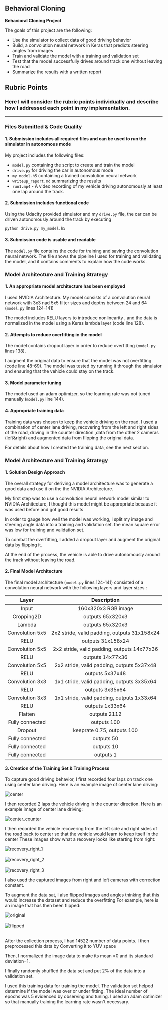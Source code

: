**Behavioral Cloning**
---

**Behavioral Cloning Project**

The goals of this project are the following:

* Use the simulator to collect data of good driving behavior
* Build, a convolution neural network in Keras that predicts steering angles from images
* Train and validate the model with a training and validation set
* Test that the model successfully drives around track one without leaving the road
* Summarize the results with a written report



## Rubric Points
### Here I will consider the [rubric points](https://review.udacity.com/#!/rubrics/432/view) individually and describe how I addressed each point in my implementation.

---
### Files Submitted & Code Quality

#### 1. Submission includes all required files and can be used to run the simulator in autonomous mode

My project includes the following files:
* `model.py` containing the script to create and train the model
* `drive.py` for driving the car in autonomous mode
* `my_model.h5` containing a trained convolution neural network
* `writeup_report.md`  summarizing the results
* `run1.mp4` - A video recording of my vehicle driving autonomously at least one lap around the track.

#### 2. Submission includes functional code
Using the Udacity provided simulator and my `drive.py` file, the car can be driven autonomously around the track by executing
```sh
python drive.py my_model.h5
```

#### 3. Submission code is usable and readable

The `model.py` file contains the code for training and saving the convolution neural network. The file shows the pipeline I used for training and validating the model, and it contains comments to explain how the code works.

### Model Architecture and Training Strategy

#### 1. An appropriate model architecture has been employed

I used NVIDIA Architecture.
My model consists of a convolution neural network with 3x3 nad 5x5 filter sizes and depths between 24 and 64 (`model.py` lines 124-141)

The model includes RELU layers to introduce nonlinearity , and the data is normalized in the model using a Keras lambda layer (code line 128).

#### 2. Attempts to reduce overfitting in the model
The model contains dropout layer in order to reduce overfitting (`model.py` lines 138).

I augment the original data to ensure that the model was not overfitting (code line 48-69). The model was tested by running it through the simulator and ensuring that the vehicle could stay on the track.

#### 3. Model parameter tuning

The model used an adam optimizer, so the learning rate was not tuned manually (`model.py` line 144).

#### 4. Appropriate training data

Training data was chosen to keep the vehicle driving on the road. I used a combination of center lane driving, recovering from the left and right sides of the road, driving in the counter direction ,data from the other 2 cameras (left\&right) and augmented data from flipping the original data.

For details about how I created the training data, see the next section.

### Model Architecture and Training Strategy

#### 1. Solution Design Approach

The overall strategy for deriving a model architecture was to generate a good data and use it on the the NVIDIA Architecture.

My first step was to use a convolution neural network model similar to NVIDIA Architecture, I thought this model might be appropriate because it was used before and got good results

In order to gauge how well the model was working, I split my image and steering angle data into a training and validation set. the mean square error was low for training and validation set.

To combat the overfitting, I added a dropout layer and augment the original data by flipping it.


At the end of the process, the vehicle is able to drive autonomously around the track without leaving the road.

#### 2. Final Model Architecture

The final model architecture (`model.py` lines 124-141) consisted of a convolution neural network with the following layers and layer sizes :


| Layer         		|     Description	        					|
|:---------------------:|:---------------------------------------------:|
| Input         		| 160x320x3 RGB image   							|
| Cropping2D    	| outputs 65x320x3 	|
| Lambda					|		  outputs 65x320x3										|
| Convolution 5x5     	| 2x2 stride, valid padding, outputs 31x158x24 	|
| RELU					|		  outputs 31x158x24										|
| Convolution 5x5     	| 2x2 stride, valid padding, outputs 14x77x36 	|
| RELU					|		  outputs 14x77x36										|
| Convolution 5x5     	| 2x2 stride, valid padding, outputs 5x37x48 	|
| RELU					|	  outputs 5x37x48											|
| Convolution 3x3     	| 1x1 stride, valid padding, outputs 3x35x64 	|
| RELU					|			outputs 3x35x64	|
| Convolution 3x3     	| 1x1 stride, valid padding, outputs 1x33x64 	|
| RELU					|		  outputs 1x33x64										|
| Flatten	      	|   outputs 2112 				|
| Fully connected		| outputs 100        									|
| Dropout		|keeprate 0.75, outputs 100        									|
| Fully connected		| outputs 50        									|
| Fully connected		| outputs 10        									|
| Fully connected		| outputs 1        									|




#### 3. Creation of the Training Set & Training Process

To capture good driving behavior, I first recorded four laps on track one using center lane driving. Here is an example image of center lane driving:

<img src="./writeup_images/1.jpg" alt="center" >

I then recorded  2 laps the vehicle driving in the counter direction.
Here is an example image of center lane driving:

<img src="./writeup_images/2.jpg" alt="center_counter" >

I then recorded the vehicle recovering from the left side and right sides of the road back to center so that the vehicle would learn to keep itself in the center These images show what a recovery looks like starting from right:

<img src="./writeup_images/3.jpg" alt="recovery_right_1" ><br><br>
<img src="./writeup_images/4.jpg" alt="recovery_right_2" ><br><br>
<img src="./writeup_images/5.jpg" alt="recovery_right_3" >

I also used the captured images from right and left cameras with correction constant.

To augment the data sat, I also flipped images and angles thinking that this would increase the dataset and reduce the overfitting  For example, here is an image that has then been flipped:

<img src="./writeup_images/6.jpg" alt="original" ><br><br>
<img src="./writeup_images/7.jpg" alt="flipped" ><br><br>


After the collection process, I had 14522 number of data points. I then preprocessed this data by Converting it to YUV space

Then, I normalized the image data to make its mean =0 and its standard deviation=1.

I finally randomly shuffled the data set and put 2% of the data into a validation set.

I used this training data for training the model. The validation set helped determine if the model was over or under fitting. The ideal number of epochs was 5 evidenced by observing and tuning.
I used an adam optimizer so that manually training the learning rate wasn't necessary.
